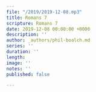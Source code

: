```yaml
---
file: "/2019/2019-12-08.mp3"
title: Romans 7
scripture: Romans 7
date: 2019-12-08 00:00:00 +0000
description: ''
author: _authors/phil-boalch.md
series: ''
duration: ''
length: 
image: ''
notes: ''
published: false

---
```

